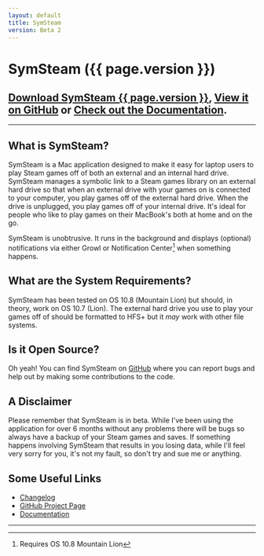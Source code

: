 ```yaml
---
layout: default
title: SymSteam
version: Beta 2
---
```


# SymSteam ({{ page.version }})

<div class="project-icon">
	<div class="sprite-icons-symsteam-icon-256"></div>
</div>

<div id="project-header-links" markdown="1">

## [Download SymSteam {{ page.version }}][application-download-link], [View it on GitHub][github-project-page] or [Check out the Documentation][symsteam-documentation].

</div>

---

## What is SymSteam?

SymSteam is a Mac application designed to make it easy for laptop users to play Steam games off of both an external and an internal hard drive. SymSteam manages a symbolic link to a Steam games library on an external hard drive so that when an external drive with your games on is connected to your computer, you play games off of the external hard drive. When the drive is unplugged, you play games off of your internal drive. It's ideal for people who like to play games on their MacBook's both at home and on the go. 

SymSteam is unobtrusive. It runs in the background and displays (optional) notifications via either Growl or Notification Center[^1] when something happens.

## What are the System Requirements? 

SymSteam has been tested on OS 10.8 (Mountain Lion) but should, in theory, work on OS 10.7 (Lion). The external hard drive you use to play your games off of should be formatted to HFS+ but it _may_ work with other file systems.

## Is it Open Source?

Oh yeah! You can find SymSteam on [GitHub][github-project-page] where you can report bugs and help out by making some contributions to the code.

## A Disclaimer

Please remember that SymSteam is in beta. While I've been using the application for over 6 months without any problems there will be bugs so always have a backup of your Steam games and saves. If something happens involving SymSteam that results in you losing data, while I'll feel very sorry for you, it's not my fault, so don't try and sue me or anything.

## Some Useful Links

- [Changelog][symsteam-changelog]
- [GitHub Project Page][github-project-page]
- [Documentation][symsteam-documentation]

[github-project-page]: https://github.com/alexjohnj/symsteam
[application-download-link]: http://application-downloads.s3.amazonaws.com/SymSteam-Beta-2.zip
[symsteam-documentation]: documentation/
[symsteam-changelog]: http://alexjohnj.github.com/symsteam/changelog.html

---

[^1]: Requires OS 10.8 Mountain Lion
